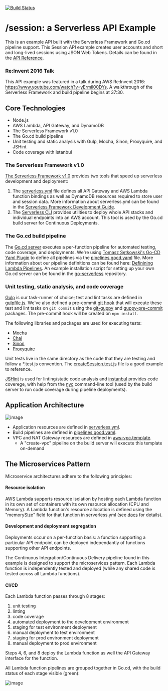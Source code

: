 [![Build Status](https://travis-ci.org/C0k3/session.svg?branch=development)](https://travis-ci.org/C0k3/session)

# /session: a Serverless API Example

This is an example API built with the Serverless Framework and Go.cd pipeline support. This Session API example creates user accounts and short and long-lived sessions using JSON Web Tokens. Details can be found in the [API Reference](api-reference.md).

### Re:Invent 2016 Talk
This API example was featured in a talk during AWS Re:Invent 2016: https://www.youtube.com/watch?v=yErmil00DYs. A walkthrough of the Serverless Framework and build pipeline begins at 37:30.

## Core Technologies

* Node.js
* AWS Lambda, API Gateway, and DynamoDB
* The Serverless Framework v1.0
* The Go.cd build pipeline
* Unit testing and static analysis with Gulp, Mocha, Sinon, Proxyquire, and JSHint
* Code coverage with Istanbul

### The Serverless Framework v1.0

[The Serverless Framework v1.0](https://serverless.com/) provides two tools that speed up serverless development and deployment:

1. The [serverless.yml](serverless.yml) file defines all API Gateway and AWS Lambda function bindings as well as DynamoDB resources required to store user and session data. More information about serverless.yml can be found in the [Serverless Framework Development Guide](https://serverless.com/framework/docs/providers/aws/guide/services/).
2. The [Serverless CLI](https://serverless.com/framework/docs/providers/aws/cli-reference/) provides utilities to deploy whole API stacks and individual endpoints into an AWS account. This tool is used by the Go.cd build server for Continuous Deployments.

### The Go.cd build pipeline

The [Go.cd server](https://www.go.cd/) executes a per-function pipeline for automated testing, code coverage, and deployments. We're using [Tomasz Sętkowski's Go-CD Yaml Plugin](https://github.com/tomzo/gocd-yaml-config-plugin) to define all pipelines via the [pipelines.gocd.yaml](pipelines.gocd.yaml) file. More information about our pipeline definitions can be found here: [Definining Lambda Pipelines](pipelines.md). An example installation script for setting up your own Go.cd server can be found in the [go-serverless](https://github.com/C0k3/go-serverless) repository.

### Unit testing, static analysis, and code coverage

[Gulp](http://gulpjs.com/) is our task-runner of choice; test and lint tasks are defined in [gulpfile.js](gulpfile.js). We've also defined a pre-commit [git hook](https://git-scm.com/book/en/v2/Customizing-Git-Git-Hooks) that will execute these test and lint tasks on ```git commit``` using the [git-guppy](https://www.npmjs.com/package/git-guppy) and [guppy-pre-commit](https://www.npmjs.com/package/git-guppy-pre-commit-hook) packages. The pre-commit hook will be created on ```npm install```.

The following libraries and packages are used for executing tests:

* [Mocha](https://mochajs.org/)
* [Chai](http://chaijs.com/api/bdd/)
* [Sinon](http://sinonjs.org/docs/#sinonspy)
* [Proxyquire](https://www.npmjs.com/package/proxyquire)

Unit tests live in the same directory as the code that they are testing and follow a *.test.js convention. The [createSession.test.js](lambda_functions/createSession/createSession.test.js) file is a good example to reference.

[JSHint](http://jshint.com/docs/) is used for linting/static code analysis and [instanbul](https://www.npmjs.com/package/istanbul) provides code coverege, with help from the [nyc](https://www.npmjs.com/package/nyc) command-line tool (used by the build server to run code coverage during pipeline deployments).

## Application Architecture
![image](https://cloud.githubusercontent.com/assets/11197026/22758035/ee70d52a-ee1a-11e6-8b51-b2a44042c06a.png)
* Application resources are defined in [serverless.yml](serverless.yml).
* Build pipelines are defined in [pipelines.gocd.yaml](pipelines.gocd.yaml).
* VPC and NAT Gateway resources are defined in [aws-vpc.template](aws-vpc.template).
  * A "create-vpc" pipeline on the build server will execute this template on-demand

## The Microservices Pattern

Microservice architectures adhere to the following principles:

#### Resource isolation
AWS Lambda supports resource isolation by hosting each Lambda function in its own set of containers with its own resource allocation (CPU and Memory). A Lambda function's resource allocation is defined using the "memorySize" field for that function in serverless.yml (see [docs](https://serverless.com/framework/docs/providers/aws/guide/functions/) for details).

#### Development and deployment segregation
Deployments occur on a per-function basis: a function supporting a particular API endpoint can be deployed independantly of functions supporting other API endpoints.

The Continuous Integration/Continuous Delivery pipeline found in this example is designed to support the microservices pattern. Each Lambda function is independently tested and deployed (while any shared code is tested across all Lambda functions).

#### CI/CD

Each Lambda function passes through 8 stages:

1. unit testing
2. linting
3. code coverage
4. automated deployment to the development environment
5. staging for test environment deployment
6. manual deployment to test environment
7. staging for prod environment deployment
8. manual deployment to prod environment

Steps 4, 6, and 8 deploy the Lambda function as well the API Gateway interface for the function.

All Lambda function pipelines are grouped together in Go.cd, with the build status of each stage visible (green):

![image](https://cloud.githubusercontent.com/assets/11197026/20761642/7d660108-b6d8-11e6-8dea-eba48bd5a674.png)
